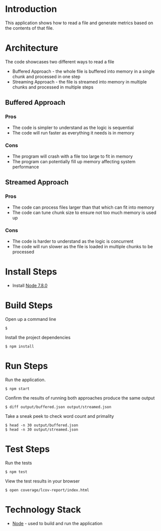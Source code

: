 # Introduction
This application shows how to read a file and generate metrics based on the contents of that file.

# Architecture
The code showcases two different ways to read a file
* Buffered Approach - the whole file is buffered into memory in a single chunk and processed in one step
* Streaming Approach - the file is streamed into memory in multiple chunks and processed in multiple steps

## Buffered Approach
### Pros
* The code is simpler to understand as the logic is sequential
* The code will run faster as everything it needs is in memory
### Cons
* The program will crash with a file too large to fit in memory
* The program can potentially fill up memory affecting system performance

## Streamed Approach
### Pros
* The code can process files larger than that which can fit into memory
* The code can tune chunk size to ensure not too much memory is used up
### Cons
* The code is harder to understand as the logic is concurrent
* The code will run slower as the file is loaded in multiple chunks to be processed


# Install Steps
* Install [Node 7.8.0](https://nodejs.org/en/)

# Build Steps
   Open up a command line
   ```
   $
   ```

   Install the project dependencies
   ```
   $ npm install
   ```

   # Run Steps
   Run the application.
   ```
   $ npm start
   ```

   Confirm the results of running both approaches produce the same output
   ```
   $ diff output/buffered.json output/streamed.json
   ```

   Take a sneak peek to check word count and primality
   ```
   $ head -n 30 output/buffered.json
   $ head -n 30 output/streamed.json
   ```

   # Test Steps
   Run the tests
   ```
   $ npm test
   ```
   View the test results in your browser
   ```
   $ open coverage/lcov-report/index.html
   ```

# Technology Stack
* [Node](https://nodejs.org/en/) - used to build and run the application

